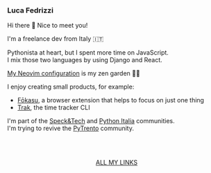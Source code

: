 ### Luca Fedrizzi

Hi there 👋 Nice to meet you!

I'm a freelance dev from Italy 🇮🇹

Pythonista at heart, but I spent more time on JavaScript.<br>
I mix those two languages by using Django and React.

[My Neovim configuration](https://github.com/lcfd/NaryaVim) is my zen garden 🧘‍♂️

I enjoy creating small products, for example:

* [Fōkasu](https://fokasu.app/), a browser extension that helps to focus on just one thing
* [Trak](https://usetrak.com), the time tracker CLI

I'm part of the [Speck&Tech](https://speckand.tech/) and [Python Italia](https://www.python.it/comunita/) communities.<br>
I'm trying to revive the [PyTrento](https://trento.python.it/) community.

<br>
<br>
<p align="center">
  <a href="https://lucafedrizzi.com/links">ALL MY LINKS</a>
</p>

